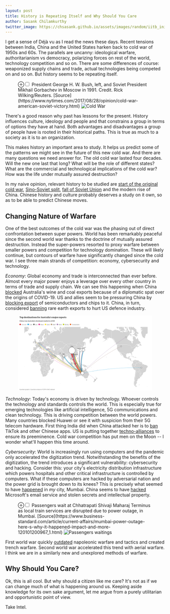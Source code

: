```yaml
---
layout: post
title: History is Repeating Itself and Why Should You Care
author: Sasank Chilamkurthy
twitter_image: https://chsasank.github.io/assets/images/random/iitb_initial_days.jpg
---
```


I get a sense of Déjà vu as I read the news these days. Recent tensions between India, China and the United States harken back to cold war of 1950s and 60s. The parallels are uncanny: ideological warfare, authoritarianism vs democracy, polarizing forces on rest of the world, technology competition and so on. There are some differences of course: weaponized supply chains and trade, actual technologies being competed on and so on. But history seems to be repeating itself.

<figure>
<label for="mn-fig-1" class="margin-toggle">⊕</label><input type="checkbox" id="mn-fig-1" class="margin-toggle">
<span class="marginnote">President George H. W. Bush, left, and Soviet President Mikhail Gorbachev in Moscow in 1991. Credit. Rick Wilking/Reuters. [Source](https://www.nytimes.com/2017/08/28/opinion/cold-war-american-soviet-victory.html)</span>
<img src="https://static01.nyt.com/images/2017/08/28/opinion/28westad-redcenturyWeb/28westad-redcenturyWeb-superJumbo.jpg?quality=90&auto=webp" alt="Cold War">
</figure>

There's a good reason why past has lessons for the present. History influences culture, ideology and people and that constrains a group in terms of options they have at hand. Both advantages and disadvantages a group of people have is rooted in their historical paths. This is true as much to a society as it is to an organization.

This makes history an important area to study. It helps us predict some of the patterns we might see in the future of this new cold war. And there are many questions we need answer for. The old cold war lasted four decades. Will the new one last that long? What will be the role of different states? What are the commercial and technological implications of the cold war? How was the life under mutually assured destruction? 

In my naive opinion, relevant history to be studied are [start of the original cold war](https://en.wikipedia.org/wiki/Cold_War_(1947%E2%80%931953)), [Sino-Soviet split](https://en.wikipedia.org/wiki/Sino-Soviet_split), [fall of Soviet Union](https://en.wikipedia.org/wiki/Dissolution_of_the_Soviet_Union) and the modern rise of China. Chinese history and culture probably deserves a study on it own, so as to be able to predict Chinese moves.

## Changing Nature of Warfare

One of the best outcomes of the cold war was the phasing out of direct confrontation between super powers. World has been remarkably peaceful since the second world war thanks to the doctrine of mutually assured destruction. Instead the super-powers resorted to proxy warfare between smaller powers and competition for technology domination. These will likely continue, but contours of warfare have significantly changed since the cold war. I see three main strands of competition: economy, cybersecurity and technology. 

*Economy*: Global economy and trade is interconnected than ever before. Almost every major power enjoys a leverage over every other country in terms of trade and supply chain. We can see this happening when China [blocked](https://www.ft.com/content/9ed5f582-423d-41c4-ba23-0441f7dee165) Australia's wine and coal exports because of a diplomatic spat over the origins of COVID-19. US and allies seem to be pressuring China by [blocking export](https://www.ft.com/content/6bdc2df6-04c0-4f10-b5b4-9169e3d1a536) of semiconductors and chips to it. China, in turn, considered [banning](https://www.ft.com/content/d3ed83f4-19bc-4d16-b510-415749c032c1) rare earth exports to hurt US defence industry.

<figure class="fullwidth">
<a href="https://www.theguardian.com/news/datablog/ng-interactive/2021/mar/14/trade-war-fallout-how-reliant-is-australias-economy-on-china">
<img src="/assets/images/random/australia_trade.png" alt="Australia Trade">
</a>
</figure>

*Technology*: Today's economy is driven by technology. Whoever controls the technology and standards controls the world. This is especially true for emerging technologies like artificial intelligence, 5G communications and clean technology. This is driving competition between the world powers. Many countries blocked Huawei or see it with suspicion from their 5G telecom hardware. First thing India did when China attacked her is to [ban](https://www.ft.com/content/08e15c26-48e0-4540-a040-1a8782e84f2e) TikTok and other Chinese apps. US is putting together [techno-alliances](https://www.hindustantimes.com/opinion/embracing-techno-alliances-of-the-future-101615382128995.html) to ensure its preeminence. Cold war competition has put men on the Moon -- I wonder what'll happen this time around.

*Cybersecurity*: World is increasingly run using computers and the pandemic only accelerated the digitization trend. Notwithstanding the benefits of the digitization, the trend introduces a significant vulnerability: cybersecurity and hacking. Consider this: your city's electricity distribution infrastructure which powers hospitals and other critical infrastructure is controlled by computers. What if these computers are hacked by adversarial nation and the power grid is brought down to its knees? This is precisely what seemed to have [happened](https://www.nytimes.com/2021/02/28/us/politics/china-india-hacking-electricity.html) in *my* city, Mumbai. China seems to have [hacked](https://www.nytimes.com/2021/03/06/technology/microsoft-hack-china.html) Microsoft's email service and stolen secrets and intellectual property.

<figure>
<label for="mn-fig-2" class="margin-toggle">⊕</label><input type="checkbox" id="mn-fig-2" class="margin-toggle">
<span class="marginnote">Passengers wait at Chhatrapati Shivaji Maharaj Terminus as local train services are disrupted due to power outage, in Mumbai. [Source](https://www.business-standard.com/article/current-affairs/mumbai-power-outage-here-s-why-it-happened-impact-and-more-120101200967_1.html)</span>
<img src="https://bsmedia.business-standard.com/_media/bs/img/misc/2020-10/12/full/20201012042L.jpg" alt="Passengers waitings">
</figure>

First world war quickly [outdated](https://en.wikipedia.org/wiki/Technology_during_World_War_I) napoleonic warfare and tactics and created trench warfare. Second world war accelerated this trend with aerial warfare. I think we are in a similarly new and unexplored methods of warfare.

## Why Should You Care?

Ok, this is all cool. But why should a citizen like me care? It's not as if we can change much of what is happening around us. Keeping aside knowledge for its own sake argument, let me argue from a purely utilitarian and opportunistic point of view.

Take Intel.

